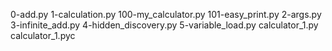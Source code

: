 0-add.py
1-calculation.py
100-my\_calculator.py
101-easy\_print.py
2-args.py
3-infinite\_add.py
4-hidden\_discovery.py
5-variable\_load.py
calculator\_1.py
calculator\_1.pyc
